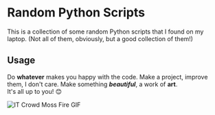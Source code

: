 # Random Python Scripts

This is a collection of some random Python scripts that I found on my laptop. (Not all of them, obviously, but a good collection of them!)

## Usage

Do **whatever** makes you happy with the code. Make a project, improve them, I don't care. Make something ***beautiful***, a work of **art**.<br>
It's all up to you! 😊

![IT Crowd Moss Fire GIF](https://media4.giphy.com/media/13HgwGsXF0aiGY/giphy.gif)
